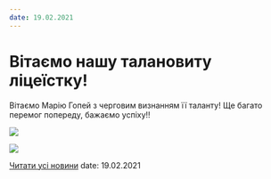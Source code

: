 ```yaml
---
date: 19.02.2021
---
```

# Вітаємо нашу талановиту ліцеїстку!

Вітаємо Марію Гопей з черговим визнанням її таланту! Ще багато перемог попереду, бажаємо успіху!!

![](/images/blog/вітаємо-нашу-талановиту-ліцеїстку/гопейм.jpg)

![](/images/blog/вітаємо-нашу-талановиту-ліцеїстку/гопей_дипл.jpg)

[Читати усі новини](/news)
date: 19.02.2021
